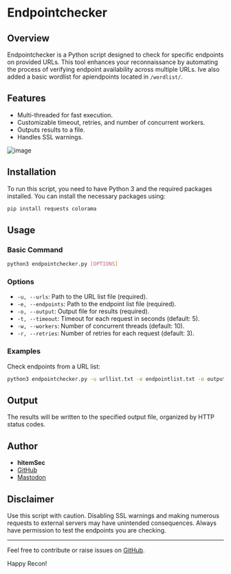 # Endpointchecker

## Overview
Endpointchecker is a Python script designed to check for specific endpoints on provided URLs. This tool enhances your reconnaissance by automating the process of verifying endpoint availability across multiple URLs.
Ive also added a basic wordlist for apiendpoints located in ```/wordlist/```.

## Features
- Multi-threaded for fast execution.
- Customizable timeout, retries, and number of concurrent workers.
- Outputs results to a file.
- Handles SSL warnings.
  
![image](https://github.com/hitem/endpointchecker/assets/8977898/5a310f15-9f6e-4e0c-a6dd-b400d5d660f4)

## Installation
To run this script, you need to have Python 3 and the required packages installed. You can install the necessary packages using:


```bash
pip install requests colorama
```

## Usage
### Basic Command
```bash
python3 endpointchecker.py [OPTIONS]
```
### Options
- `-u, --urls`: Path to the URL list file (required).
- `-e, --endpoints`: Path to the endpoint list file (required).
- `-o, --output`: Output file for results (required).
- `-t, --timeout`: Timeout for each request in seconds (default: 5).
- `-w, --workers`: Number of concurrent threads (default: 10).
- `-r, --retries`: Number of retries for each request (default: 3).

### Examples

Check endpoints from a URL list:
```bash
python3 endpointchecker.py -u urllist.txt -e endpointlist.txt -o output.txt -t 5 -w 10 -r 3
```

## Output
The results will be written to the specified output file, organized by HTTP status codes.

## Author
- **hitemSec**
- [GitHub](https://github.com/hitem)
- [Mastodon](https://infosec.exchange/@hitem)

## Disclaimer
Use this script with caution. Disabling SSL warnings and making numerous requests to external servers may have unintended consequences. Always have permission to test the endpoints you are checking.

---

Feel free to contribute or raise issues on [GitHub](https://github.com/hitem/endpointchecker).

Happy Recon!
